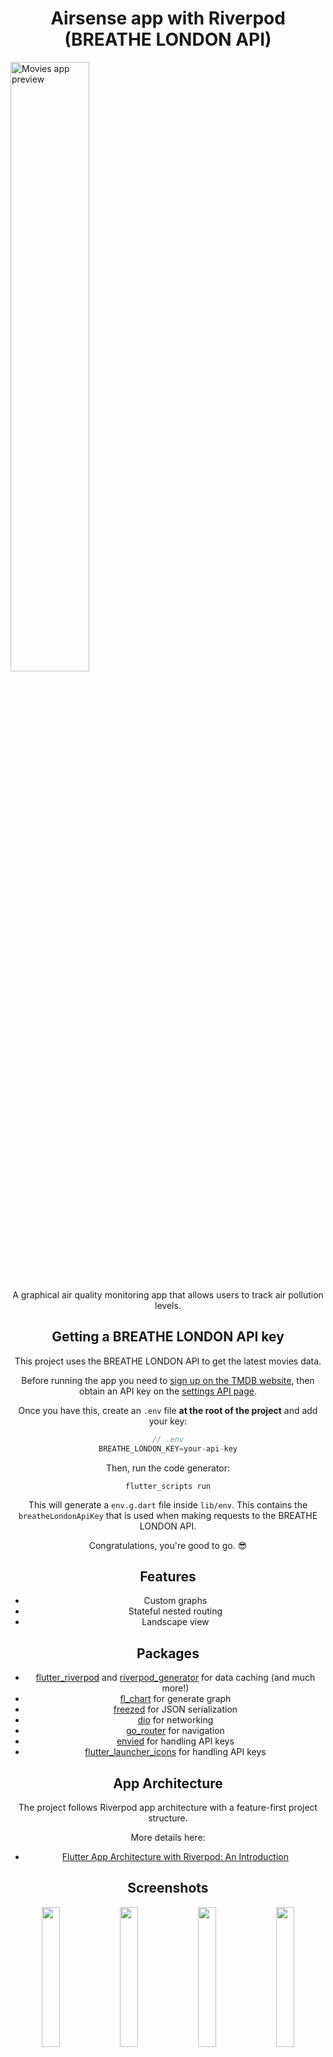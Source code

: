 <h1 align="center">Airsense app with Riverpod (BREATHE LONDON API)</h1>


<img src="https://github.com/priyanktejani/airsense/blob/main/screenshots/launcher/ic_launcher.png?raw=true" alt="Movies app preview" width=50% height=50%>

<p align="center"> A graphical air quality monitoring app that allows users to track air pollution levels.</p>
<div align="center">


## Getting a BREATHE LONDON API key

This project uses the BREATHE LONDON API to get the latest movies data.

Before running the app you need to [sign up on the TMDB website](https://www.themoviedb.org/signup), then obtain an API key on the [settings API page](https://www.themoviedb.org/settings/api).

Once you have this, create an `.env` file **at the root of the project** and add your key:

```dart
// .env
BREATHE_LONDON_KEY=your-api-key
```

Then, run the code generator:

```
flutter_scripts run
```

This will generate a `env.g.dart` file inside `lib/env`. This contains the `breatheLondonApiKey` that is used when making requests to the BREATHE LONDON API.

Congratulations, you're good to go. 😎


## Features

- Custom graphs
- Stateful nested routing
- Landscape view


## Packages

- [flutter_riverpod](https://pub.dev/packages/riverpod) and [riverpod_generator](https://pub.dev/packages/riverpod_generator) for data caching (and much more!)
- [fl_chart](https://pub.dev/packages/fl_chart) for generate graph
- [freezed](https://pub.dev/packages/freezed) for JSON serialization
- [dio](https://pub.dev/packages/dio) for networking
- [go_router](https://pub.dev/packages/go_router) for navigation
- [envied](https://pub.dev/packages/envied) for handling API keys
- [flutter_launcher_icons](https://pub.dev/packages/envied) for handling API keys


## App Architecture

The project follows Riverpod app architecture with a feature-first project structure.

More details here:

- [Flutter App Architecture with Riverpod: An Introduction](https://codewithandrea.com/articles/flutter-app-architecture-riverpod-introduction/)


## Screenshots

<p align="center">
	<img width=24%; src="https://github.com/priyanktejani/airsense/blob/main/screenshots/1.png">
	<img width=24%; src="https://github.com/priyanktejani/airsense/blob/main/screenshots/2.png">
  <img width=24%; src="https://github.com/priyanktejani/airsense/blob/main/screenshots/3.png">
	<img width=24%; src="https://github.com/priyanktejani/airsense/blob/main/screenshots/4.png">
</p>